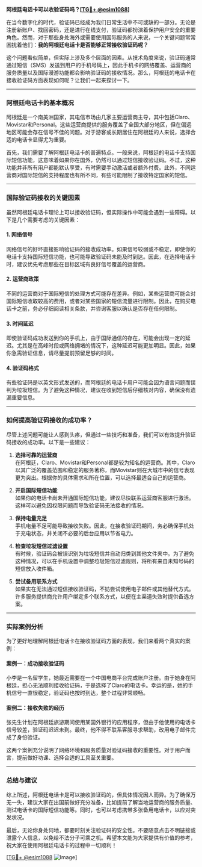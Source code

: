 **阿根廷电话卡可以收验证码吗？[[TG💪+ @esim1088](https://t.me/s/esim1088)]**

在当今数字化的时代，验证码已经成为我们日常生活中不可或缺的一部分。无论是注册新账户、找回密码，还是进行在线支付，验证码都扮演着保护用户安全的重要角色。然而，对于那些身处海外或需要使用国际服务的人来说，一个关键问题常常困扰着他们：**我的阿根廷电话卡是否能够正常接收验证码呢？**

这个问题看似简单，但实际上涉及多个层面的因素。从技术角度来说，验证码通常通过短信（SMS）发送到用户的手机号码上，因此手机卡的网络覆盖、运营商的服务质量以及国际漫游功能都会影响验证码的接收情况。那么，阿根廷的电话卡在接收验证码方面表现如何呢？让我们一起来探讨一下。

---

### 阿根廷电话卡的基本概况

阿根廷是一个南美洲国家，其电信市场由几家主要运营商主导，其中包括Claro、Movistar和Personal。这些运营商提供的服务覆盖了全国大部分地区，但在偏远地区可能会存在信号不佳的问题。对于游客或长期居住在阿根廷的人来说，选择合适的电话卡显得尤为重要。

首先，我们需要了解阿根廷电话卡的普遍特点。一般来说，阿根廷的电话卡支持国际短信功能，这意味着如果你在国外，仍然可以通过短信接收验证码。不过，这种功能并非所有用户都能默认享受，有时需要手动激活或者额外付费。此外，不同运营商对国际短信的支持程度也有所不同，有些可能限制了接收特定国家的短信。

---

### 国际验证码接收的关键因素

虽然阿根廷电话卡理论上可以接收验证码，但实际操作中可能会遇到一些障碍。以下是几个需要考虑的关键因素：

#### 1. **网络信号**
网络信号的好坏直接影响验证码的接收成功率。如果信号较弱或不稳定，即使你的电话卡支持国际短信功能，也可能导致验证码未能及时到达。因此，在选择电话卡时，建议优先考虑那些在目标区域有良好信号覆盖的运营商。

#### 2. **运营商政策**
不同的运营商对于国际短信的处理方式可能存在差异。例如，某些运营商可能会对国际短信收取较高的费用，或者对某些国家的短信流量进行限制。因此，在购买电话卡之前，务必仔细阅读相关条款，并咨询客服以确认是否存在任何限制。

#### 3. **时间延迟**
即使验证码成功发送到你的手机上，由于国际通信的存在，可能会出现一定的延迟。尤其是在高峰时段或网络拥堵的情况下，这种延迟可能更加明显。因此，如果你急需验证信息，请尽量提前预留足够的时间。

#### 4. **验证码格式**
有些验证码是以英文形式发送的，而阿根廷的电话卡用户可能会因为语言问题而误判为垃圾短信。为了避免这种情况，建议在收到短信后仔细核对内容，确保没有遗漏重要信息。

---

### 如何提高验证码接收的成功率？

尽管上述问题可能让人感到头疼，但通过一些技巧和准备，我们可以有效提升验证码接收的成功率。以下是一些建议：

1. **选择可靠的运营商**  
   在阿根廷，Claro、Movistar和Personal都是较为知名的运营商。其中，Claro以其广泛的覆盖范围和稳定的服务著称，而Movistar则在大城市中的信号表现更为突出。根据你的具体需求和所在位置，可以选择最适合自己的运营商。

2. **开启国际短信功能**  
   如果你的电话卡尚未开通国际短信功能，建议尽快联系运营商客服进行激活。这样可以避免因权限问题而导致验证码无法接收的情况。

3. **保持电量充足**  
   手机电量不足可能导致接收失败。因此，在接收验证码期间，务必确保手机处于充电状态，并关闭不必要的后台应用以节省电力。

4. **检查垃圾短信过滤设置**  
   有时候，验证码会被误识别为垃圾短信并自动归类到其他文件夹中。为了避免这种情况，可以在手机设置中调整垃圾短信过滤规则，将所有来自未知号码的短信放入收件箱。

5. **尝试备用联系方式**  
   如果实在无法通过短信接收验证码，不妨尝试使用电子邮件或其他替代方式。许多服务提供商允许用户绑定多个联系方式，以便在主渠道失效时提供备选方案。

---

### 实际案例分析

为了更好地理解阿根廷电话卡在接收验证码方面的表现，我们来看两个真实的案例：

#### 案例一：成功接收验证码
小李是一名留学生，她最近需要在一个中国电商平台完成账户注册。由于她身在阿根廷，担心无法顺利接收验证码，于是选择了Claro的电话卡。幸运的是，她的手机信号一直很稳定，验证码也按时到达，整个过程非常顺畅。

#### 案例二：接收失败的经历
张先生计划在阿根廷旅游期间使用某国外银行的应用程序，但由于他使用的电话卡信号较差，验证码迟迟未到。最终，他不得不联系客服寻求帮助，改用电子邮件完成了身份验证。

这两个案例充分说明了网络环境和服务质量对验证码接收的重要性。对于用户而言，提前做好功课、选择合适的工具至关重要。

---

### 总结与建议

综上所述，阿根廷电话卡是可以接收验证码的，但具体情况因人而异。为了确保万无一失，建议大家在出国前做好充分准备，比如提前了解当地运营商的服务质量、测试电话卡的国际短信功能等。同时，也可以考虑携带多张备用电话卡，以应对突发状况。

最后，无论你身处何地，都要时刻关注验证码的安全性。不要随意点击不明链接或泄露个人信息，以免给不法分子可乘之机。希望本文能为大家提供有价值的参考，祝大家在使用阿根廷电话卡的过程中一切顺利！

[[TG💪+ @esim1088](https://t.me/s/esim1088) ![Image](https://i.postimg.cc/4NQfJmqS/Snipaste-2025-05-13-00-14-12.png)]